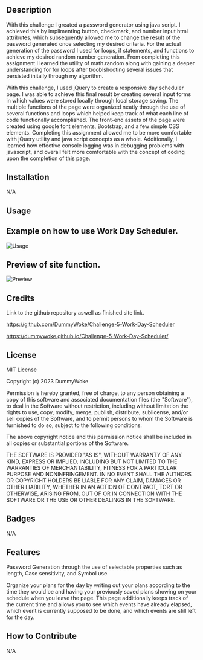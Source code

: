 # <Challenge-5-Work-Day-Scheduler>

## Description

With this challenge I greated a password generator using java script. I achieved this by implimenting button, checkmark, and number input html attributes, which subsequently allowed me to change the result of the password generated once selecting my desired criteria. For the actual generation of the password I used for loops, if statements, and functions to achieve my desired random number generation. From completing this assignment I learned the utility of math.random along with gaining a deeper understanding for for loops after trooblshooting several issues that persisted initally through my algorithm.

With this challenge, I used jQuery to create a responsive day scheduler page. I was able to achieve this final result by creating several input forms in which values were stored locally through local storage saving. The multiple functions of the page were organized neatly through the use of several functions and loops which helped keep track of what each line of code functionally accomplished. The front-end assets of the page were created using google font elements, Bootstrap, and a few simple CSS elements. Completing this assignment allowed me to be more comfortable with jQuery utility and java script concepts as a whole. Additionally, I learned how effective console logging was in debugging problems with javascript, and overall felt more comfortable with the concept of coding upon the completion of this page.  

## Installation

N/A

## Usage

## Example on how to use Work Day Scheduler.

![Usage](https://user-images.githubusercontent.com/72676314/210702274-e9066cdd-85ff-4411-b3e2-654bd4c794cb.jpg)

## Preview of site function.
![Preview](https://user-images.githubusercontent.com/72676314/210702200-6361ad9e-e4f5-4e89-b27c-170ea95b3f0f.gif)

## Credits

Link to the github repository aswell as finished site link.

https://github.com/DummyWoke/Challenge-5-Work-Day-Scheduler

https://dummywoke.github.io/Challenge-5-Work-Day-Scheduler/

## License

MIT License

Copyright (c) 2023 DummyWoke

Permission is hereby granted, free of charge, to any person obtaining a copy
of this software and associated documentation files (the "Software"), to deal
in the Software without restriction, including without limitation the rights
to use, copy, modify, merge, publish, distribute, sublicense, and/or sell
copies of the Software, and to permit persons to whom the Software is
furnished to do so, subject to the following conditions:

The above copyright notice and this permission notice shall be included in all
copies or substantial portions of the Software.

THE SOFTWARE IS PROVIDED "AS IS", WITHOUT WARRANTY OF ANY KIND, EXPRESS OR
IMPLIED, INCLUDING BUT NOT LIMITED TO THE WARRANTIES OF MERCHANTABILITY,
FITNESS FOR A PARTICULAR PURPOSE AND NONINFRINGEMENT. IN NO EVENT SHALL THE
AUTHORS OR COPYRIGHT HOLDERS BE LIABLE FOR ANY CLAIM, DAMAGES OR OTHER
LIABILITY, WHETHER IN AN ACTION OF CONTRACT, TORT OR OTHERWISE, ARISING FROM,
OUT OF OR IN CONNECTION WITH THE SOFTWARE OR THE USE OR OTHER DEALINGS IN THE
SOFTWARE.

## Badges

N/A

## Features

Password Generation through the use of selectable properties such as length, Case sensitivity, and Symbol use.

Organize your plans for the day by writing out your plans according to the time they would be and having your previously saved plans showing on your schedule when you leave the page. This page additionally keeps track of the current time and allows you to see which events have already elapsed, which event is currently supposed to be done, and which events are still left for the day.

## How to Contribute

N/A